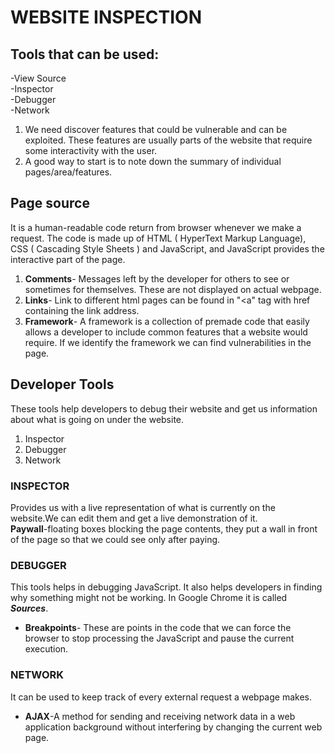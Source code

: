 # **WEBSITE INSPECTION**

## Tools that can be used:

-View Source  
-Inspector  
-Debugger  
-Network  

1. We need discover features that could be vulnerable and can be exploited. These features are usually parts of the website that require some interactivity with the user.  
2. A good way to start is to note down the summary of individual pages/area/features.

## Page source

It is a human-readable code return from browser whenever we make a request. The code is made up of HTML ( HyperText Markup Language), CSS ( Cascading Style Sheets ) and JavaScript, and JavaScript provides the interactive part of the page.  

1. **Comments**- Messages left by the developer for others to see or sometimes for themselves. These are not displayed on actual webpage.
2. **Links**- Link to different html pages can be found in "<a" tag with href containing the link address.
3. **Framework**- A framework is a collection of premade code that easily allows a developer to include common features that a website would require. If we identify the framework we can find vulnerabilities in the page.

## Developer Tools
 
 These tools help developers to debug their website and get us information about what is going on under the website.
 
 1. Inspector
 2. Debugger
 3. Network

 ### INSPECTOR

 Provides us with  a live representation of what is currently on the website.We can edit them and get a live demonstration of it.  
**Paywall**-floating boxes blocking the page contents, they put a wall in front of the page so that we could see only after paying. 

### DEBUGGER

This tools helps in debugging JavaScript. It also helps developers in finding why something might not be working. In Google Chrome it is called _**Sources**_.  
 
 - **Breakpoints**- These are points in the code that we can force the browser to stop processing the JavaScript and pause the current execution.

### NETWORK

It can be used to keep track of every external request a webpage makes.

- **AJAX**-A method for sending and receiving network data in a web application background without interfering by changing the current web page.







